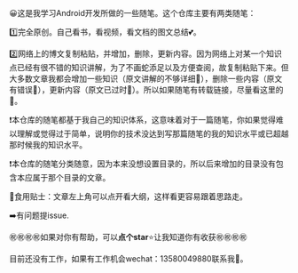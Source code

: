 :grinning:这是我学习Android开发所做的一些随笔。这个仓库主要有两类随笔：

:one:完全原创。自己看书，看视频，看文档的图文总结:two_hearts:。

:two:网络上的博文复制粘贴，并增加，删除，更新内容。因为网络上对某一个知识点已经有很不错的知识讲解，为了不画蛇添足以及方便查阅，故复制粘贴下来。但大多数文章我都会增加一些知识（原文讲解的不够详细:no_good:），删除一些内容（原文有错误:no_good:），更新内容（原文已过时:no_good:）。所以如果随笔有转载链接，尽量看这里的:couple_with_heart:。

:heavy_exclamation_mark:本仓库的随笔都基于我自己的知识体系，这意味着对于一篇随笔，你如果觉得难以理解或觉得过于简单，说明你的技术没达到写那篇随笔的我的知识水平或已超越那时候我的知识水平。

:heavy_exclamation_mark:本仓库的随笔分类随意，因为本来没想设置目录的，所以后来增加的目录没有包含本应属于那个目录的文章。

:bread:食用贴士：文章左上角可以点开看大纲，这样看更容易跟着思路走。​

:arrow_right:有问题提issue.

:congratulations::congratulations::congratulations::congratulations:如果对你有帮助，可以**点个star**:star:让我知道你有收获:congratulations::congratulations::congratulations::congratulations:

目前还没有工作，如果有工作机会wechat：13580049880联系我:eyes:。



